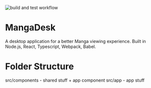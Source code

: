 ![build and test workflow](https://github.com/asdf93074/MangaDesk/actions/workflows/node.js.yml/badge.svg)
# MangaDesk
A desktop application for a better Manga viewing experience. Built in Node.js, React, Typescript, Webpack, Babel.

# Folder Structure
src/components - shared stuff + app component
src/app - app stuff
